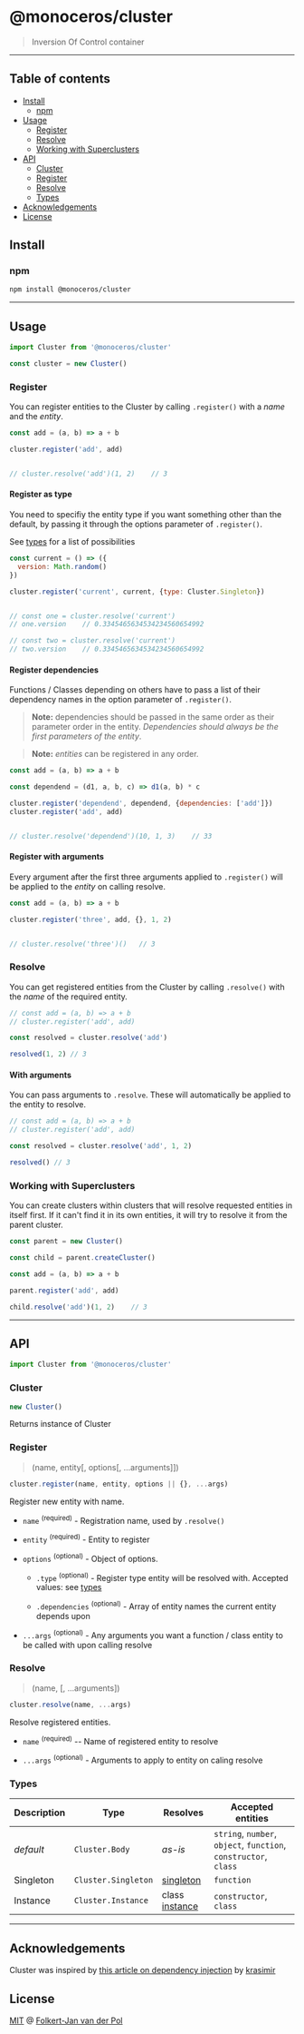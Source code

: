 # @monoceros/cluster

> Inversion Of Control container

* * *

## Table of contents

- [Install](#install)
  - [npm](#npm)
- [Usage](#usage)
  - [Register](#register)
  - [Resolve](#resolve)
  - [Working with Superclusters](#working-with-superclusters)
- [API](#api)
  - [Cluster](#cluster)
  - [Register](#register-1)
  - [Resolve](#resolve-1)
  - [Types](#types)
- [Acknowledgements](#acknowledgements)
- [License](#license)

## Install

### npm

```bash
npm install @monoceros/cluster
```

* * *

## Usage

```js
import Cluster from '@monoceros/cluster'

const cluster = new Cluster()
```

### Register

You can register entities to the Cluster by calling `.register()` with a _name_ and the _entity_.

```js
const add = (a, b) => a + b

cluster.register('add', add)


// cluster.resolve('add')(1, 2)    // 3
```

#### Register as type

You need to specifiy the entity type if you want something other than the default, by passing it through the options parameter of `.register()`.

See [types](#types) for a list of possibilities

```js
const current = () => ({
  version: Math.random()
})

cluster.register('current', current, {type: Cluster.Singleton})


// const one = cluster.resolve('current')
// one.version    // 0.3345465634534234560654992

// const two = cluster.resolve('current')
// two.version    // 0.3345465634534234560654992
```

#### Register dependencies

Functions / Classes depending on others have to pass a list of their dependency names in the option parameter of `.register()`. 

> **Note:** dependencies should be passed in the same order as their parameter order in the entity. _Dependencies should always be the first parameters of the entity_.

> **Note:** _entities_ can be registered in any order.

```js
const add = (a, b) => a + b

const dependend = (d1, a, b, c) => d1(a, b) * c

cluster.register('dependend', dependend, {dependencies: ['add']})
cluster.register('add', add)


// cluster.resolve('dependend')(10, 1, 3)    // 33
```

#### Register with arguments

Every argument after the first three arguments applied to `.register()` will be applied to the _entity_ on calling resolve.

```js
const add = (a, b) => a + b

cluster.register('three', add, {}, 1, 2)


// cluster.resolve('three')()   // 3
```

### Resolve

You can get registered entities from the Cluster by calling `.resolve()` with the _name_ of the required entity.

```js
// const add = (a, b) => a + b
// cluster.register('add', add)

const resolved = cluster.resolve('add')

resolved(1, 2) // 3
```

#### With arguments

You can pass arguments to `.resolve`. These will automatically be applied to the entity to resolve.

```js
// const add = (a, b) => a + b
// cluster.register('add', add)

const resolved = cluster.resolve('add', 1, 2)

resolved() // 3
```

### Working with Superclusters

You can create clusters within clusters that will resolve requested entities in itself first. If it can't find it in its own entities, it will try to resolve it from the parent cluster.

```js
const parent = new Cluster()

const child = parent.createCluster()

const add = (a, b) => a + b

parent.register('add', add)

child.resolve('add')(1, 2)    // 3
```

* * *

## API

```js
import Cluster from '@monoceros/cluster'
```

### Cluster

```js
new Cluster()
```

Returns instance of Cluster

### Register

> (name, entity\[, options[, ...arguments]])

```js
cluster.register(name, entity, options || {}, ...args)
```

Register new entity with name.

- `name` <sup>(required)</sup> - Registration name, used by `.resolve()`

- `entity` <sup>(required)</sup> - Entity to register

- `options` <sup>(optional)</sup> - Object of options.

  - `.type` <sup>(optional)</sup> - Register type entity will be resolved with. Accepted values: see [types](#types)

  - `.dependencies` <sup>(optional)</sup> - Array of entity names the current entity depends upon

- `...args` <sup>(optional)</sup> - Any arguments you want a function / class entity to be called with upon calling resolve

### Resolve

> (name, [, ...arguments])

```js
cluster.resolve(name, ...args)
```

Resolve registered entities.

- `name` <sup>(required)</sup> -- Name of registered entity to resolve

- `...args` <sup>(optional)</sup> - Arguments to apply to entity on caling resolve

### Types

| Description | Type                | Resolves                                                                    | Accepted entities                                                |
| ----------- | ------------------- | --------------------------------------------------------------------------- | ---------------------------------------------------------------- |
| _default_   | `Cluster.Body`      | _as-is_                                                                     | `string`, `number`, `object`, `function`, `constructor`, `class` |
| Singleton   | `Cluster.Singleton` | [singleton](https://en.wikipedia.org/wiki/Singleton_pattern)                | `function`                                                       |
| Instance    | `Cluster.Instance`  | class [instance](https://en.wikipedia.org/wiki/Instance_(computer_science)) | `constructor`, `class`                                           |

* * *

## Acknowledgements

Cluster was inspired by [this article on dependency injection](https://krasimirtsonev.com/blog/article/Dependency-injection-in-JavaScript) by [krasimir](https://github.com/krasimir)

## License

[MIT](license) @ [Folkert-Jan van der Pol](https://folkertjan.nl)
